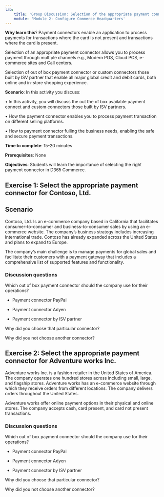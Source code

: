 ```yaml
---
lab:
    title: 'Group Discussion: Selection of the appropriate payment connector'
    module: 'Module 2: Configure Commerce Headquarters'
---
```



**Why learn this**? Payment connectors enable an application to process payments
for transactions where the card is not present and transactions where the card
is present.

Selection of an appropriate payment connector allows you to process payment
through multiple channels e.g., Modern POS, Cloud POS, e-commerce sites and Call
centers.

Selection of out of box payment connector or custom connectors those built by
ISV partner that enable all major global credit and debit cards, both online and
in-store shopping experience.

**Scenario**: In this activity you discuss:

• In this activity, you will discuss the out the of box available payment
connect and custom connectors those built by ISV partners.

• How the payment connector enables you to process payment transaction on
different selling platforms.

• How to payment connector fulling the business needs, enabling the safe and
secure payment transactions.

**Time to complete**: 15-20 minutes

**Prerequisites**: None

**Objectives**: Students will learn the importance of selecting the right
payment connector in D365 Commerce.

Exercise 1: Select the appropriate payment connector for Contoso, Ltd.
----------------------------------------------------------------------

Scenario
--------

Contoso, Ltd. Is an e-commerce company based in California that facilitates
consumer-to-consumer and business-to-consumer sales by using an e-commerce
website. The company’s business strategy includes increasing international
trade. Contoso has already expanded across the United States and plans to expand
to Europe.

The company’s main challenge is to manage payments for global sales and
facilitate their customers with a payment gateway that includes a comprehensive
list of supported features and functionality.

### Discussion questions

Which out of box payment connector should the company use for their operations?

-   Payment connector PayPal

-   Payment connector Adyen

-   Payment connector by ISV partner

Why did you choose that particular connector?

Why did you not choose another connector?

Exercise 2: Select the appropriate payment connector for Adventure works Inc.
-----------------------------------------------------------------------------

Adventure works Inc. is a fashion retailer in the United States of America. The
company operates one hundred stores across including small, large, and flagship
stores. Adventure works has an e-commerce website through which they receive
orders from different locations. The company delivers orders throughout the
United States.

Adventure works offer online payment options in their physical and online
stores. The company accepts cash, card present, and card not present
transactions.

### Discussion questions

Which out of box payment connector should the company use for their operations?

-   Payment connector PayPal

-   Payment connector Adyen

-   Payment connector by ISV partner

Why did you choose that particular connector?

Why did you not choose another connector?
